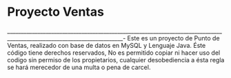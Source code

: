 # Proyecto Ventas
________________________________________________________________________________________________________________________-
 Este es un proyecto de Punto de Ventas, realizado con base de datos en MySQL y Lenguaje Java. 
 Éste código tiene derechos reservados, No es permitido copiar ni hacer uso del codigo sin permiso de
 los propietarios, cualquier desobediencia a ésta regla se hará merecedor de una multa o pena de carcel.

